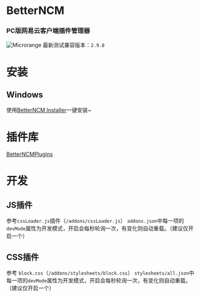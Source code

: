 

# BetterNCM
### PC版网易云客户端插件管理器
![Microrange](https://github.com/MicroCBer/BetterNCMPlugins/raw/main/Stylesheets/Theme-Microrange/white.png)
最新测试兼容版本：`2.9.8`

# 安装
## Windows
使用[BetterNCM Installer](https://github.com/MicroCBer/BetterNCM-Installer)一键安装~

# 插件库
[BetterNCMPlugins](https://github.com/MicroCBer/BetterNCMPlugins)

# 开发
## JS插件
参考`cssLoader.js`插件（`/addons/cssLoader.js`）
`addons.json`中每一项的`devMode`属性为开发模式，开启会每秒轮询一次，有变化则自动重载。（建议仅开启一个）

## CSS插件
参考 `block.css`（`/addons/stylesheets/block.css`）
`stylesheets/all.json`中每一项的`devMode`属性为开发模式，开启会每秒轮询一次，有变化则自动重载。（建议仅开启一个）


